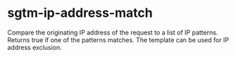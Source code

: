 # sgtm-ip-address-match
Compare the originating IP address of the request to a list of IP patterns. Returns true if one of the patterns matches. The template can be used for IP address exclusion.
